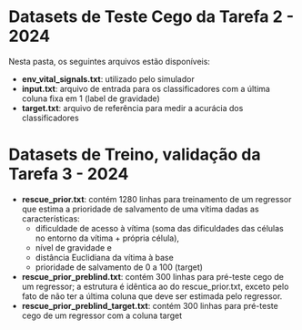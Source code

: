 # Datasets de Teste Cego da Tarefa 2 - 2024 
Nesta pasta, os seguintes arquivos estão disponíveis:
- **env_vital_signals.txt**: utilizado pelo simulador
- **input.txt**: arquivo de entrada para os classificadores com a última coluna fixa em 1 (label de gravidade)
- **target.txt**: arquivo de referência para medir a acurácia dos classificadores

# Datasets de Treino, validação da Tarefa 3 - 2024
- **rescue_prior.txt**: contém 1280 linhas para treinamento de um regressor que estima a prioridade de salvamento de uma vítima dadas as características:
  - dificuldade de acesso à vítima (soma das dificuldades das células no entorno da vítima + própria célula),
  - nível de gravidade e
  - distância Euclidiana da vítima à base
  - prioridade de salvamento de 0 a 100 (target)
- **rescue_prior_preblind.txt**: contém 300 linhas para pré-teste cego de um regressor; a estrutura é idêntica ao do rescue_prior.txt, exceto pelo fato de não ter a última coluna que deve ser estimada pelo regressor.
- **rescue_prior_preblind_target.txt**: contém 300 linhas para pré-teste cego de um regressor com a coluna target
